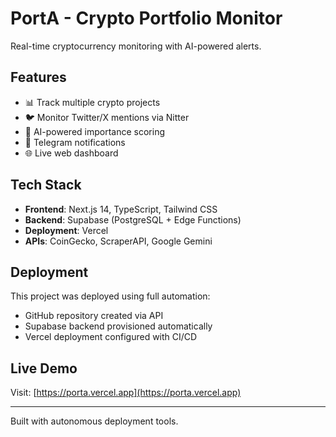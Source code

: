 # PortA - Crypto Portfolio Monitor

Real-time cryptocurrency monitoring with AI-powered alerts.

## Features

- 📊 Track multiple crypto projects
- 🐦 Monitor Twitter/X mentions via Nitter
- 🤖 AI-powered importance scoring
- 📱 Telegram notifications
- 🌐 Live web dashboard

## Tech Stack

- **Frontend**: Next.js 14, TypeScript, Tailwind CSS
- **Backend**: Supabase (PostgreSQL + Edge Functions)
- **Deployment**: Vercel
- **APIs**: CoinGecko, ScraperAPI, Google Gemini

## Deployment

This project was deployed using full automation:
- GitHub repository created via API
- Supabase backend provisioned automatically
- Vercel deployment configured with CI/CD

## Live Demo

Visit: [https://porta.vercel.app](https://porta.vercel.app)

---

Built with autonomous deployment tools.